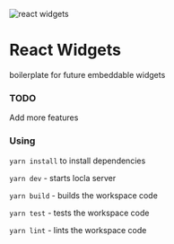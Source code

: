 ![react widgets](https://github.com/JoaoPauloCMarra/react-widgets/actions/workflows/main.yml/badge.svg)

# React Widgets

boilerplate for future embeddable widgets

### TODO

Add more features

### Using

`yarn install` to install dependencies

`yarn dev` - starts locla server

`yarn build` - builds the workspace code

`yarn test` - tests the workspace code

`yarn lint` - lints the workspace code
